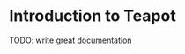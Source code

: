 # Introduction to Teapot

TODO: write [great documentation](http://jacobian.org/writing/what-to-write/)
